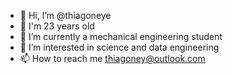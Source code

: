 - 👋 Hi, I’m @thiagoneye
- 🎂 I'm 23 years old
- 🌱 I’m currently a mechanical engineering student
- 👀 I’m interested in science and data engineering
- 📫 How to reach me thiagoney@outlook.com

<!---
thiagoneye/thiagoneye is a ✨ special ✨ repository because its `README.md` (this file) appears on your GitHub profile.
You can click the Preview link to take a look at your changes.
--->
